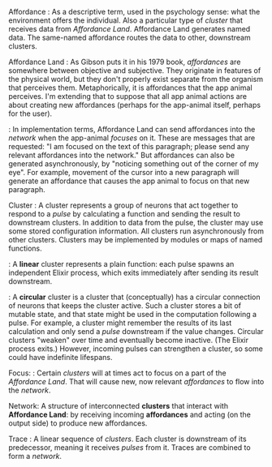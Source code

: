 Affordance
: As a descriptive term, used in the psychology sense: what the
environment offers the individual. Also a particular type of *cluster*
that receives data from *Affordance Land*. Affordance Land generates
named data. The same-named affordance routes the data to other,
downstream clusters.

Affordance Land
: As Gibson puts it in his 1979 book, *affordances* are somewhere
between objective and subjective. They originate in features of the
physical world, but they don't properly exist separate from the
organism that perceives them. Metaphorically, it is affordances that
the app animal perceives. I'm extending that to suppose that all app
animal actions are about creating new affordances (perhaps for the
app-animal itself, perhaps for the user).

: In implementation terms, Affordance Land can send affordances into
the *network* when the app-animal *focuses* on it. These are messages
that are requested: "I am focused on the text of this paragraph;
please send any relevant affordances into the network." But
affordances can also be generated asynchronously, by "noticing
something out of the corner of my eye". For example, movement of the
cursor into a new paragraph will generate an affordance that causes
the app animal to focus on that new paragraph.

Cluster
: A cluster represents a group of neurons that act together to respond
to a *pulse* by calculating a function and sending the result to
downstream clusters. In addition to data from the pulse, the cluster
may use some stored configuration information. All clusters run
asynchronously from other clusters. Clusters may be implemented by
modules or maps of named functions.

: A **linear** cluster represents a plain function: each pulse spawns
an independent Elixir process, which exits immediately after sending
its result downstream.

: A **circular** cluster is a cluster that (conceptually) has a
circular connection of neurons that keeps the cluster active. Such a
cluster stores a bit of mutable state, and that state might be used in
the computation following a pulse. For example, a cluster might
remember the results of its last calculation and only send a *pulse*
downstream if the value changes. Circular clusters "weaken" over time
and eventually become inactive. (The Elixir process exits.) However,
incoming pulses can strengthen a cluster, so some could have
indefinite lifespans.

Focus: 
: Certain *clusters* will at times act to focus on a part of the
*Affordance Land*. That will cause new, now relevant *affordances* to
flow into the *network*.

Network: A structure of interconnected **clusters** that interact with
**Affordance Land**: by receiving incoming **affordances** and acting
(on the output side) to produce new affordances.

Trace
: A linear sequence of _clusters_. Each cluster is downstream of its
  predecessor, meaning it receives *pulses* from it. Traces are
  combined to form a *network*.
